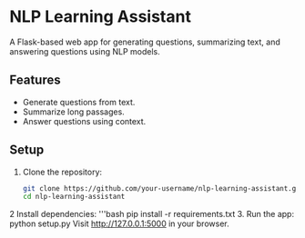 # NLP Learning Assistant

A Flask-based web app for generating questions, summarizing text, and answering questions using NLP models.

## Features
- Generate questions from text.
- Summarize long passages.
- Answer questions using context.

## Setup
1. Clone the repository:
   ```bash
   git clone https://github.com/your-username/nlp-learning-assistant.git
   cd nlp-learning-assistant
2 Install dependencies:
   '''bash
   pip install -r requirements.txt
3. Run the app:
   python setup.py
Visit http://127.0.0.1:5000 in your browser.

